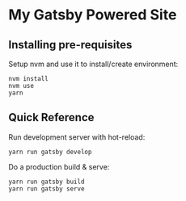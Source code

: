 # My Gatsby Powered Site

## Installing pre-requisites

Setup nvm and use it to install/create environment:

```shell
nvm install
nvm use
yarn
```

## Quick Reference

Run development server with hot-reload:

```shell
yarn run gatsby develop
```

Do a production build & serve:

```shell
yarn run gatsby build
yarn run gatsby serve
```
